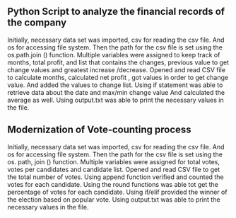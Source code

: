 ## Python Script to analyze the financial records of the company

Initially, necessary data set was imported, csv for reading the csv file. And os for accessing file system. 
Then the path for the csv file is set using the os.path.join () function.
Multiple variables were assigned to keep track of months, total profit, and list that contains the changes, previous value to get change values and greatest increase /decrease.
Opened and read CSV file to calculate months, calculated net profit , got values in order to get change value. And added the values to change list.
Using if statement was able to retrieve data about the date and max/min change value
And calculated the average as well.
Using output.txt was able to print the necessary values in the file.

## Modernization of Vote-counting process 
Initially, necessary data set was imported, csv for reading the csv file. And os for accessing file system. 
Then the path for the csv file is set using the os. path, join () function.
Multiple variables were assigned for total votes, votes per candidates and candidate list.
Opened and read CSV file to get the total number of votes.
Using append function verified and counted the votes for each candidate.
Using the round functions was able tot get the percentage of votes for each candidate.
Using if/elif provided the winner of the election based on popular vote.
Using output.txt was able to print the necessary values in the file.
